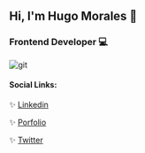 ## Hi, I'm Hugo Morales 👋 
### Frontend Developer :computer:

![git](https://user-images.githubusercontent.com/60529414/116962411-3e88b180-ac7c-11eb-94fd-a08e128864df.png)

#### Social Links:

:sparkles:  [Linkedin](https://www.linkedin.com/in/damdev/)

:sparkles:  [Porfolio](https://damdev.netlify.app/)

:sparkles:  [Twitter](https://twitter.com/damdev88)
